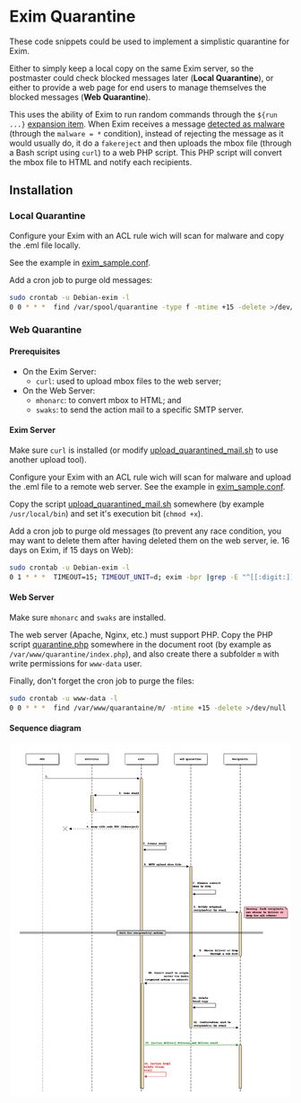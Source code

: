 # Exim Quarantine

These code snippets could be used to implement a simplistic quarantine for Exim.

Either to simply keep a local copy on the same Exim server, so the postmaster
could check blocked messages later (**Local Quarantine**), or either to provide
a web page for end users to manage themselves the blocked messages (**Web
Quarantine**).

This uses the ability of Exim to run random commands through the `${run ...}`
[expansion
item](http://www.exim.org/exim-html-current/doc/html/spec_html/ch-string_expansions.html).
When Exim receives a message [detected as
malware](http://www.exim.org/exim-html-current/doc/html/spec_html/ch-content_scanning_at_acl_time.html)
(through the `malware = *` condition), instead of rejecting the message as it
would usually do, it do a `fakereject` and then uploads the mbox file (through
a Bash script using `curl`) to a web PHP script. This PHP script will convert
the mbox file to HTML and notify each recipients.

## Installation

### Local Quarantine

Configure your Exim with an ACL rule wich will scan for malware and copy the
.eml file locally.

See the example in [exim_sample.conf](local_quarantine/exim_sample.conf).

Add a cron job to purge old messages:

```bash
sudo crontab -u Debian-exim -l
0 0 * * *  find /var/spool/quarantine -type f -mtime +15 -delete >/dev/null
```

### Web Quarantine

#### Prerequisites

- On the Exim Server:
  - `curl`: used to upload mbox files to the web server;
- On the Web Server:
  - `mhonarc`: to convert mbox to HTML; and
  - `swaks`: to send the action mail to a specific SMTP server.

#### Exim Server

Make sure `curl` is installed (or modify
[upload_quarantined_mail.sh](web_quarantine/upload_quarantined_mail.sh) to use
another upload tool).

Configure your Exim with an ACL rule wich will scan for malware and upload the
.eml file to a remote web server. See the example in
[exim_sample.conf](web_quarantine/exim_sample.conf).

Copy the script
[upload_quarantined_mail.sh](web_quarantine/upload_quarantined_mail.sh)
somewhere (by example `/usr/local/bin`) and set it's execution bit (`chmod
+x`).

Add a cron job to purge old messages (to prevent any race condition, you may
want to delete them after having deleted them on the web server, ie. 16 days on
Exim, if 15 days on Web):

```bash
sudo crontab -u Debian-exim -l
0 1 * * *  TIMEOUT=15; TIMEOUT_UNIT=d; exim -bpr |grep -E "^[[:digit:]]+${TIMEOUT_UNIT}\s" |while read age a msgid b; do if [ "${age/${TIMEOUT_UNIT}}" -gt "${TIMEOUT}" ]; then exim -Mrm "$msgid" >/dev/null; fi; done
```

#### Web Server

Make sure `mhonarc` and `swaks` are installed.

The web server (Apache, Nginx, etc.) must support PHP. Copy the PHP script
[quarantine.php](web_quarantine/quarantine.php) somewhere in the document root
(by example as `/var/www/quarantine/index.php`), and also create there a
subfolder `m` with write permissions for `www-data` user.

Finally, don't forget the cron job to purge the files:

```bash
sudo crontab -u www-data -l
0 0 * * *  find /var/www/quarantaine/m/ -mtime +15 -delete >/dev/null
```

#### Sequence diagram

![Sequence diagram](sequence.png)

